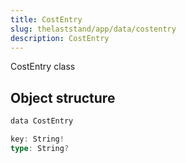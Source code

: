 ```yaml
---
title: CostEntry
slug: thelaststand/app/data/costentry
description: CostEntry
---
```


CostEntry class

## Object structure

```scala
data CostEntry

key: String!
type: String?

```
